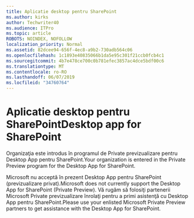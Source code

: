 ```yaml
---
title: Aplicatie desktop pentru SharePoint
ms.author: kirks
author: Techwriter40
ms.audience: ITPro
ms.topic: article
ROBOTS: NOINDEX, NOFOLLOW
localization_priority: Normal
ms.assetid: 82dcee94-656f-4ec8-a9b2-730adb564c06
ms.openlocfilehash: 1c1893e40835066b1da5e95c301f21ccb0fcb4c1
ms.sourcegitcommit: 4b7e478ce700c0b781efec3857ac4dce5bdf00c6
ms.translationtype: MT
ms.contentlocale: ro-RO
ms.lasthandoff: 06/07/2019
ms.locfileid: "34760764"
---
```

# <a name="desktop-app-for-sharepoint"></a><span data-ttu-id="10eb3-102">Aplicatie desktop pentru SharePoint</span><span class="sxs-lookup"><span data-stu-id="10eb3-102">Desktop app for SharePoint</span></span>

<span data-ttu-id="10eb3-103">Organizaţia este introdus în programul de Private previzualizare pentru Desktop App pentru SharePoint.</span><span class="sxs-lookup"><span data-stu-id="10eb3-103">Your organization is entered in the Private Preview program for the Desktop App for SharePoint.</span></span>

<span data-ttu-id="10eb3-104">Microsoft nu acceptă în prezent Desktop App pentru SharePoint (previzualizare privat).</span><span class="sxs-lookup"><span data-stu-id="10eb3-104">Microsoft does not currently support the Desktop App for SharePoint (Private Preview).</span></span> <span data-ttu-id="10eb3-105">Vă rugăm să folosiţi partenerii Microsoft Private previzualizare înrolaţi pentru a primi asistenţă cu Desktop App pentru SharePoint.</span><span class="sxs-lookup"><span data-stu-id="10eb3-105">Please use your enlisted Microsoft Private Preview partners to get assistance with the Desktop App for SharePoint.</span></span>

